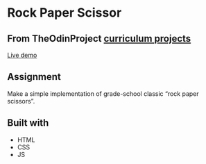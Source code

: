# Rock Paper Scissor

## From TheOdinProject [curriculum projects](https://www.theodinproject.com/courses/foundations/lessons/rock-paper-scissors)
[Live demo](https://albibox.github.io/Rock-Paper-Scissor/)

## Assignment
Make a simple implementation of grade-school classic “rock paper scissors”.

## Built with
- HTML
- CSS
- JS